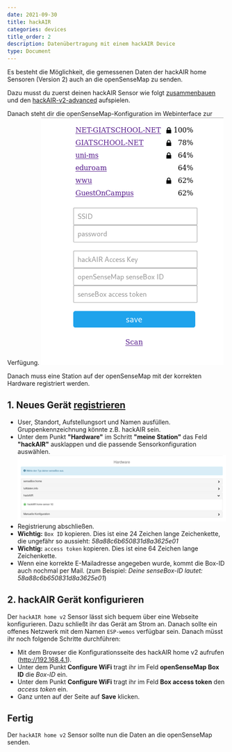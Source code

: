 ```yaml
---
date: 2021-09-30
title: hackAIR
categories: devices
title_order: 2
description: Datenübertragung mit einem hackAIR Device
type: Document
---
```


Es besteht die Möglichkeit, die gemessenen Daten der hackAIR home Sensoren (Version 2) auch an die openSenseMap zu senden.

Dazu musst du zuerst deinen hackAIR Sensor wie folgt [zusammenbauen](http://www.hackair.eu/hackair-home-v2/) und den [hackAIR-v2-advanced](https://github.com/mkraats/hackair-v2-advanced) aufspielen.

Danach steht dir die openSenseMap-Konfiguration im Webinterface zur Verfügung. <img src="https://github.com/sensebox/resources/raw/master/images/hackair/02_Sensor_Konfiguration.png"/>

Danach muss eine Station auf der openSenseMap mit der korrekten Hardware registriert werden.

## 1. Neues Gerät [registrieren](https://opensensemap.org/register)
- User, Standort, Aufstellungsort und Namen ausfüllen. Gruppenkennzeichnung könnte z.B. hackAIR sein.
- Unter dem Punkt **"Hardware"** im Schritt **"meine Station"** das Feld **"hackAIR"** ausklappen und die passende Sensorkonfiguration auswählen. <img src="https://github.com/sensebox/resources/raw/master/images/hackair/01_openSenseMap_Konfiguration.png"/>
- Registrierung abschließen.
- **Wichtig:** `Box ID` kopieren. Dies ist eine 24 Zeichen lange Zeichenkette, die ungefähr so aussieht: *58a88c6b650831d8a3625e01*
- **Wichtig:** `access token` kopieren. Dies ist eine 64 Zeichen lange Zeichenkette.
- Wenn eine korrekte E-Mailadresse angegeben wurde, kommt die Box-ID auch nochmal per Mail. (zum Beispiel: *Deine senseBox-ID lautet: 58a88c6b650831d8a3625e01*)

## 2. hackAIR Gerät konfigurieren
Der `hackAIR home v2` Sensor lässt sich bequem über eine Webseite konfigurieren. Dazu schließt ihr das Gerät am Strom an.
Danach sollte ein offenes Netzwerk mit dem Namen `ESP-wemos` verfügbar sein. Danach müsst ihr noch folgende Schritte durchführen:

- Mit dem Browser die Konfigurationsseite des hackAIR home v2 aufrufen (http://192.168.4.1).
- Unter dem Punkt **Configure WiFi** tragt ihr im Feld **openSenseMap Box ID** die *Box-ID* ein.
- Unter dem Punkt **Configure WiFi** tragt ihr im Feld **Box access token** den *access token* ein.
- Ganz unten auf der Seite auf **Save** klicken.

## Fertig
Der `hackAIR home v2` Sensor sollte nun die Daten an die openSenseMap senden.
